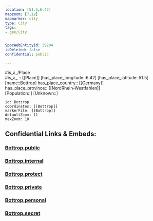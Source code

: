 ```yaml
---
location: [51.5,6.42] 
mapzoom: [7,12] 
mapmarker: city 
type: City
tags:
- geo/City


SpocWebEntityId: 29294
isDeleted: false
confidential: public

---
```

#is_a_/Place  
#is_a_ :: [[Place]] 
[has_place_longitude::6.42] 
[has_place_latitude::51.5] 
[name::Bottrop] 
has_place_country:: [[Germany]]  
has_place_province:: [[NordRhein-Westfahlen]]  
[Population::] 
[Unknown::] 


```leaflet
id: Bottrop
coordinates: [[Bottrop]] 
markerFile: [[Bottrop]] 
defaultZoom: 11 
maxZoom: 18
```


## Confidential Links & Embeds: 

### [Bottrop.public](/_public/\Earth\Continent\Europe\Europe~Central\Germany\Germany~West\Nordrhein-Westfalen\counties~NWBottrop.public.md) 

### [Bottrop.internal](/_internal/\Earth\Continent\Europe\Europe~Central\Germany\Germany~West\Nordrhein-Westfalen\counties~NWBottrop.internal.md) 

### [Bottrop.protect](/_protect/\Earth\Continent\Europe\Europe~Central\Germany\Germany~West\Nordrhein-Westfalen\counties~NWBottrop.protect.md) 

### [Bottrop.private](/_private/\Earth\Continent\Europe\Europe~Central\Germany\Germany~West\Nordrhein-Westfalen\counties~NWBottrop.private.md) 

### [Bottrop.personal](/_personal/\Earth\Continent\Europe\Europe~Central\Germany\Germany~West\Nordrhein-Westfalen\counties~NWBottrop.personal.md) 

### [Bottrop.secret](/_secret/\Earth\Continent\Europe\Europe~Central\Germany\Germany~West\Nordrhein-Westfalen\counties~NWBottrop.secret.md)

